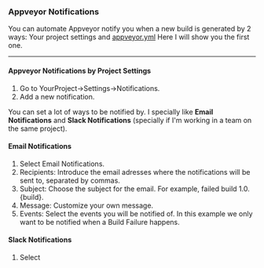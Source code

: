 ### Appveyor Notifications <br>

You can automate Appveyor notify you when a new build is generated by 2 ways: Your project settings and [appveyor.yml](https://www.appveyor.com/docs/notifications/)
Here I will show you the first one.

---

#### Appveyor Notifications by Project Settings <br>

1. Go to YourProject->Settings->Notifications.
2. Add a new notification.

You can set a lot of ways to be notified by. I specially like **Email Notifications** and **Slack Notifications** (specially if I'm working in a team on the same project).

  #### Email Notifications
  
  1. Select Email Notifications.
  2. Recipients: Introduce the email adresses where the notifications will be sent to, separated by commas.
  3. Subject: Choose the subject for the email. For example, failed build 1.0.{build}.
  4. Message: Customize your own message.
  5. Events: Select the events you will be notified of. In this example we only want to be notified when a Build Failure happens.
  
  #### Slack Notifications
  
  1. Select 

